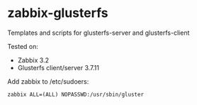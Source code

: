 zabbix-glusterfs
======
Templates and scripts for glusterfs-server and glusterfs-client

Tested on:
- Zabbix 3.2
- Glusterfs client/server 3.7.11

Add zabbix to /etc/sudoers:
```
zabbix ALL=(ALL) NOPASSWD:/usr/sbin/gluster
```
